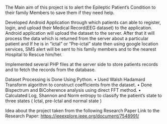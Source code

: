 
The Main aim of this project is to alert the Epileptic Patient’s Condition to their family Members to save them if they need help.

Developed Android Application through which patients can able to register, login, and upload their Medical Record(EEG dataset) to the application.
Android application will upload the dataset to the server. After that it will process the data which is returned from the server about a particular patient and If he is in “ictal” or “Pre-ictal” state then using google location services, SMS alert will be sent to his family members and to the nearest Hospital to Rescue him/her.

Implemented several PHP files at the server side to store patients records and to fetch the records from the database.

Dataset Processing is Done Using Python.
•	Used Walsh Hadamard Transform algorithm to construct coefficients from the dataset.
•	Done Bispectrum and BiCoherence analysis using direct FFT method.
•	Calculated Log, Shannon and Norm entropy to classify the patient’s state to three states ( Ictal, pre-Ictal and normal state )

Idea about the project taken from the following Research Paper 
Link to the Research Paper: https://ieeexplore.ieee.org/document/7548991/
